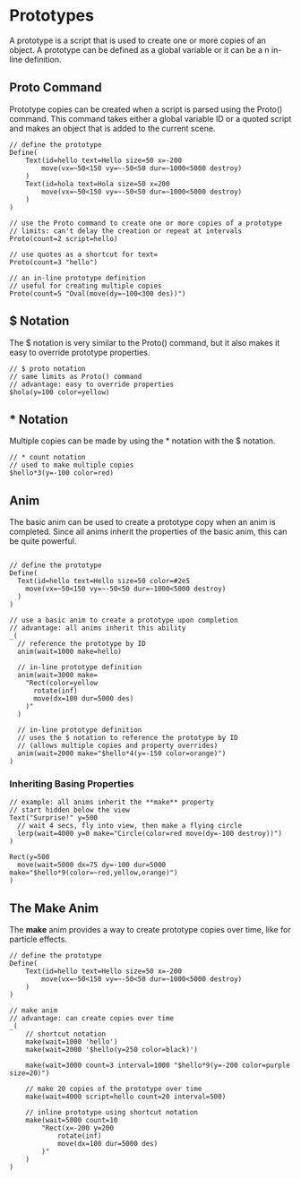 # Prototypes
A prototype is a script that is used to create one or more copies of an object.  A prototype can be defined as a global variable or it can be a n in-line definition.

## Proto Command
Prototype copies can be created when a script is parsed using the Proto() command.  This command takes either a global variable ID or a quoted script and makes an object that is added to the current scene.

```
// define the prototype
Define(
    Text(id=hello text=Hello size=50 x=-200 
        move(vx=~50<150 vy=~-50<50 dur=~1000<5000 destroy)
    )
    Text(id=hola text=Hola size=50 x=200 
        move(vx=~50<150 vy=~-50<50 dur=~1000<5000 destroy)
    )
)

// use the Proto command to create one or more copies of a prototype
// limits: can't delay the creation or repeat at intervals
Proto(count=2 script=hello)

// use quotes as a shortcut for text=
Proto(count=3 "hello")

// an in-line prototype definition
// useful for creating multiple copies
Proto(count=5 "Oval(move(dy=~100<300 des))")
```
## $ Notation
The $ notation is very similar to the Proto() command, but it also makes it easy to override prototype properties.
```
// $ proto notation
// same limits as Proto() command
// advantage: easy to override properties
$hola(y=100 color=yellow)
```
## * Notation
Multiple copies can be made by using the * notation with the $ notation.
```
// * count notation
// used to make multiple copies
$hello*3(y=-100 color=red)
```
## Anim
The basic anim can be used to create a prototype copy when an anim is completed.  Since all anims inherit the properties of the basic anim, this can be quite powerful.
```

// define the prototype
Define(
  Text(id=hello text=Hello size=50 color=#2e5
    move(vx=~50<150 vy=~-50<50 dur=~1000<5000 destroy)
  )
)

// use a basic anim to create a prototype upon completion
// advantage: all anims inherit this ability
_(
  // reference the prototype by ID
  anim(wait=1000 make=hello)

  // in-line prototype definition
  anim(wait=3000 make=
    "Rect(color=yellow
      rotate(inf)
      move(dx=100 dur=5000 des)
    )"
  )

  // in-line prototype definition 
  // uses the $ notation to reference the prototype by ID
  // (allows multiple copies and property overrides)
  anim(wait=2000 make="$hello*4(y=-150 color=orange)")
)
```
### Inheriting Basing Properties
```
// example: all anims inherit the **make** property
// start hidden below the view
Text("Surprise!" y=500
  // wait 4 secs, fly into view, then make a flying circle 
  lerp(wait=4000 y=0 make="Circle(color=red move(dy=-100 destroy))")
)

Rect(y=500
  move(wait=5000 dx=75 dy=-100 dur=5000 make="$hello*9(color=~red,yellow,orange)")
)
```
## The Make Anim
The **make** anim provides a way to create prototype copies over time, like for particle effects.
```
// define the prototype
Define(
    Text(id=hello text=Hello size=50 x=-200 
        move(vx=~50<150 vy=~-50<50 dur=~1000<5000 destroy)
    )
)

// make anim
// advantage: can create copies over time
_(
    // shortcut notation
    make(wait=1000 'hello')
    make(wait=2000 '$hello(y=250 color=black)')

    make(wait=3000 count=3 interval=1000 "$hello*9(y=-200 color=purple size=20)")

    // make 20 copies of the prototype over time
    make(wait=4000 script=hello count=20 interval=500)

    // inline prototype using shortcut notation
    make(wait=5000 count=10 
        "Rect(x=-200 y=200
            rotate(inf)
            move(dx=100 dur=5000 des)
        )"
    )
)
```